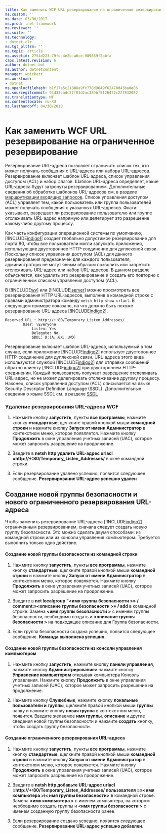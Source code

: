 ```yaml
---
title: Как заменить WCF URL резервирование на ограниченное резервирование
ms.custom: ''
ms.date: 03/30/2017
ms.prod: .net-framework
ms.reviewer: ''
ms.suite: ''
ms.technology:
- dotnet-clr
ms.tgt_pltfrm: ''
ms.topic: article
ms.assetid: 2754d223-79fc-4e2b-a6ce-989889f2abfa
caps.latest.revision: 6
author: dotnet-bot
ms.author: dotnetcontent
manager: wpickett
ms.workload:
- dotnet
ms.openlocfilehash: b1f17a5c21888a9fc778d9649f62478d43ba0e86
ms.sourcegitcommit: 94d33cadc5ff81d2ac389bf5f26422c227832052
ms.translationtype: MT
ms.contentlocale: ru-RU
ms.lasthandoff: 04/30/2018
---
```

# <a name="how-to-replace-the-wcf-url-reservation-with-a-restricted-reservation"></a>Как заменить WCF URL резервирование на ограниченное резервирование
Резервирование URL-адреса позволяет ограничить список тех, кто может получать сообщения с URL-адреса или набора URL-адресов. Резервирование включает шаблон URL-адреса, список управления доступом (ACL) и набор флагов. Шаблон URL-адреса определяет, какие URL-адреса будут затронуты резервированием. Дополнительные сведения об обработке шаблонов URL-адресов см. в разделе [маршрутизации входящих запросов](http://go.microsoft.com/fwlink/?LinkId=136764). Список управления доступом (ACL) управляет тем, какой пользователь или группа пользователей может получать сообщения с указанных URL-адресов. Флаги указывают, разрешает ли резервирование пользователю или группе отслеживать URL-адрес напрямую или делегирует это разрешение какому-либо другому процессу.  
  
 Как часть конфигурации операционной системы по умолчанию, [!INCLUDE[indigo1](../../../../includes/indigo1-md.md)] создает глобально допустимое резервирование для порта 80, чтобы все пользователи могли запускать приложения, использующие двустороннее HTTP-соединение для дуплексной связи. Поскольку список управления доступом (ACL) для данного резервирования предназначен для каждого пользователя, администраторы не могут явным образом позволить или запретить отслеживать URL-адрес или набор URL-адресов. В данном разделе объясняется, как удалить это резервирование и создать его повторно с ограниченным списком управления доступом (ACL).  
  
 В [!INCLUDE[wv](../../../../includes/wv-md.md)] или [!INCLUDE[lserver](../../../../includes/lserver-md.md)] можно просмотреть все резервирования HTTP URL-адресов, выполнив в командной строке с правами администратора команду `netsh http show urlacl`.  В следующем примере показано, на что должно быть похоже резервирование URL-адреса [!INCLUDE[indigo2](../../../../includes/indigo2-md.md)].  
  
```  
Reserved URL : http://+:80/Temporary_Listen_Addresses/  
        User: \Everyone  
            Listen: Yes  
            Delegate: No  
            SDDL: D:(A;;GX;;;WD)  
```  
  
 Резервирование включает шаблон URL-адреса, используемый в том случае, если приложение [!INCLUDE[indigo2](../../../../includes/indigo2-md.md)] использует двустороннее HTTP-соединение для дуплексной связи. URL-адреса этого вида используются службой [!INCLUDE[indigo2](../../../../includes/indigo2-md.md)] для отправки сообщений обратно клиенту [!INCLUDE[indigo2](../../../../includes/indigo2-md.md)] при двустороннем HTTP-соединении. Каждый пользователь получает разрешение отслеживать URL-адрес, но не может делегировать отслеживание другому процессу. Наконец, список управления доступом (ACL) описывается на языке Security Descriptor Definition Language (SSDL). Дополнительные сведения о языке SSDL см. в разделе [SSDL](http://go.microsoft.com/fwlink/?LinkId=136789)  
  
### <a name="to-delete-the-wcf-url-reservation"></a>Удаление резервирования URL-адреса WCF  
  
1.  Нажмите кнопку **запустить**, пункты **все программы**, нажмите кнопку **стандартные**, щелкните правой кнопкой мыши **командной строки** и нажмите кнопку **Запуск от имени Администратор** в контекстном меню, которое появляется. Нажмите кнопку **Продолжить** в окне управления учетных записей (UAC), которое может запросить разрешение на продолжение.  
  
2.  Введите в **netsh http удалить URL-адрес urlacl =http://+:80/Temporary_Listen_Addresses/**  в окне командной строки.  
  
3.  Если резервирование удалено успешно, появится следующее сообщение. **Резервирование URL-адрес успешно удален**  
  
## <a name="creating-a-new-security-group-and-new-restricted-url-reservation"></a>Создание новой группы безопасности и нового ограниченного резервирования URL-адреса  
 Чтобы заменить резервирование URL-адреса [!INCLUDE[indigo2](../../../../includes/indigo2-md.md)] ограниченным резервированием, сначала следует создать новую группу безопасности. Это можно сделать двумя способами: из командной строки или из консоли управления компьютером. Требуется выполнить только одно действие.  
  
#### <a name="to-create-a-new-security-group-from-a-command-prompt"></a>Создание новой группы безопасности из командной строки  
  
1.  Нажмите кнопку **запустить**, пункты **все программы**, нажмите кнопку **стандартные**, щелкните правой кнопкой мыши **командной строки** и нажмите кнопку **Запуск от имени Администратор** в контекстном меню, которое появляется. Нажмите кнопку **Продолжить** в окне управления учетных записей (UAC), которое может запросить разрешение на продолжение.  
  
2.  Введите в **net localgroup "\<имя группы безопасности >» / comment:»\<описание группы безопасности >» / add** в командной строке. Замена  **\<имя группы безопасности >** с именем группы безопасности, необходимо создать и  **\<описание группы безопасности >** на подходящее описание для Группа безопасности.  
  
3.  Если группа безопасности создана успешно, появится следующее сообщение. **Команда выполнена успешно.**  
  
#### <a name="to-create-a-new-security-group-from-the-computer-management-console"></a>Создание новой группы безопасности из консоли управления компьютером  
  
1.  Нажмите кнопку **запустить**, нажмите кнопку **панели управления**, нажмите кнопку **Администрирование**и нажмите кнопку **Управление компьютером** открывая компьютера Консоль управления. Нажмите кнопку **Продолжить** в окне управления учетных записей (UAC), которое может запросить разрешение на продолжение.  
  
2.  Нажмите кнопку **Служебные**, нажмите кнопку **локальные пользователи и группы**, щелкните правой кнопкой мыши **группы** папку и нажмите кнопку **новая группа** в контекстном меню, появится. Введите желаемое **имя группы**, **описание** и другие сведения новой группы безопасности и нажмите **создать** кнопку, чтобы создать группу безопасности.  
  
#### <a name="to-create-the-restricted-url-reservation"></a>Создание ограниченного резервирования URL-адреса  
  
1.  Нажмите кнопку **запустить**, пункты **все программы**, нажмите кнопку **стандартные**, щелкните правой кнопкой мыши **командной строки** и нажмите кнопку **Запуск от имени Администратор** в контекстном меню, которое появляется. Нажмите кнопку **Продолжить** в окне управления учетных записей (UAC), которое может запросить разрешение на продолжение.  
  
2.  Введите в **netsh http добавьте URL-адрес urlacl =http://+:80/Temporary_Listen_Addresses/ пользователя =»\<имя компьютера >\\< имя группы безопасности\>**  в командной строке. Замена  **\<имя компьютера >** с именем компьютера, на котором необходимо создать группы и  **\<имя группы безопасности >** с именем созданную группу безопасности ранее.  
  
3.  Если резервирование создано успешно, появится следующее сообщение. **Резервирование URL-адрес успешно добавлен**.
